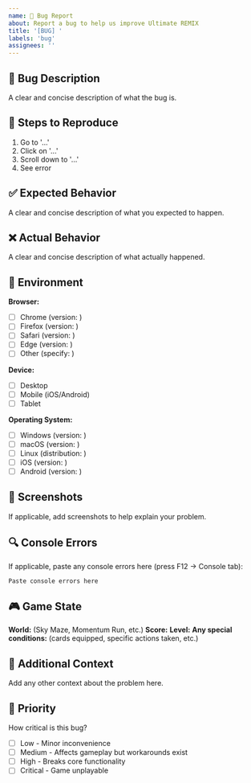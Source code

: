 ```yaml
---
name: 🐛 Bug Report
about: Report a bug to help us improve Ultimate REMIX
title: '[BUG] '
labels: 'bug'
assignees: ''
---
```


## 🐛 Bug Description
A clear and concise description of what the bug is.

## 🔄 Steps to Reproduce
1. Go to '...'
2. Click on '...'
3. Scroll down to '...'
4. See error

## ✅ Expected Behavior
A clear and concise description of what you expected to happen.

## ❌ Actual Behavior
A clear and concise description of what actually happened.

## 📱 Environment
**Browser:**
- [ ] Chrome (version: )
- [ ] Firefox (version: )
- [ ] Safari (version: )
- [ ] Edge (version: )
- [ ] Other (specify: )

**Device:**
- [ ] Desktop
- [ ] Mobile (iOS/Android)
- [ ] Tablet

**Operating System:**
- [ ] Windows (version: )
- [ ] macOS (version: )
- [ ] Linux (distribution: )
- [ ] iOS (version: )
- [ ] Android (version: )

## 📸 Screenshots
If applicable, add screenshots to help explain your problem.

## 🔍 Console Errors
If applicable, paste any console errors here (press F12 → Console tab):
```
Paste console errors here
```

## 🎮 Game State
**World:** (Sky Maze, Momentum Run, etc.)
**Score:** 
**Level:** 
**Any special conditions:** (cards equipped, specific actions taken, etc.)

## 📝 Additional Context
Add any other context about the problem here.

## 🚨 Priority
How critical is this bug?
- [ ] Low - Minor inconvenience
- [ ] Medium - Affects gameplay but workarounds exist
- [ ] High - Breaks core functionality
- [ ] Critical - Game unplayable